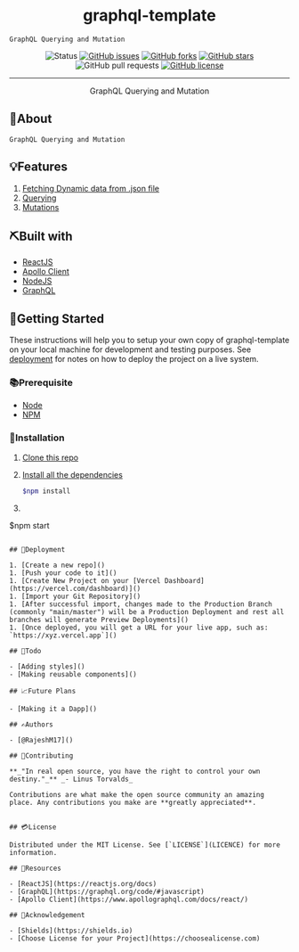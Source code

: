 <h1 align="center">graphql-template</h1>

 <p align="center">
 	
	GraphQL Querying and Mutation
	
  </p>

<div align="center">

![Status](https://img.shields.io/badge/status-active-success.svg?style=for-the-badge)
[![GitHub issues](https://img.shields.io/github/issues/RajeshM17/graphql-template?style=for-the-badge)](https://github.com/RajeshM17/graphql-template/issues)
[![GitHub forks](https://img.shields.io/github/forks/RajeshM17/graphql-template?style=for-the-badge)](https://github.com/RajeshM17/graphql-template/network)
[![GitHub stars](https://img.shields.io/github/stars/RajeshM17/graphql-template?style=for-the-badge)](https://github.com/RajeshM17/graphql-template/stargazers)
![GitHub pull requests](https://img.shields.io/github/issues-pr/RajeshM17/graphql-template?style=for-the-badge)
[![GitHub license](https://img.shields.io/github/license/RajeshM17/graphql-template?style=for-the-badge)](https://github.com/RajeshM17/graphql-template)

</div>

<hr />

<p align="center">
	GraphQL Querying and Mutation
</p>

## 🧐About

	GraphQL Querying and Mutation

## 💡Features

1. [Fetching Dynamic data from .json file]()
2. [Querying]()
3. [Mutations]()


## ⛏️Built with

- [ReactJS]()
- [Apollo Client]()
- [NodeJS]()
- [GraphQL]()
## 🏁Getting Started

These instructions will help you to setup your own copy of graphql-template on your local machine for development and testing purposes. See [deployment](#Deployment) for notes on how to deploy the project on a live system.

### 📚Prerequisite

- [Node]()
- [NPM]()

### 🧰Installation

1. [Clone this repo]()
2. [Install all the dependencies]()

   ```bash
   $npm install
   ```

3.   ```bash
   $npm start
   ```

## 🚀Deployment

1. [Create a new repo]()
1. [Push your code to it]()
1. [Create New Project on your [Vercel Dashboard](https://vercel.com/dashboard)]()
1. [Import your Git Repository]()
1. [After successful import, changes made to the Production Branch (commonly "main/master") will be a Production Deployment and rest all branches will generate Preview Deployments]()
1. [Once deployed, you will get a URL for your live app, such as: `https://xyz.vercel.app`]()

## 📝Todo

- [Adding styles]()
- [Making reusable components]()

## 📈Future Plans

- [Making it a Dapp]()

## ✍️Authors

- [@RajeshM17]()

## 📖Contributing

**_"In real open source, you have the right to control your own destiny."_** _- Linus Torvalds_

Contributions are what make the open source community an amazing place. Any contributions you make are **greatly appreciated**.


## 💳License

Distributed under the MIT License. See [`LICENSE`](LICENCE) for more information.

## 🧬Resources

- [ReactJS](https://reactjs.org/docs)
- [GraphQL](https://graphql.org/code/#javascript)
- [Apollo Client](https://www.apollographql.com/docs/react/)

## 🎉Acknowledgement

- [Shields](https://shields.io)
- [Choose License for your Project](https://choosealicense.com)
